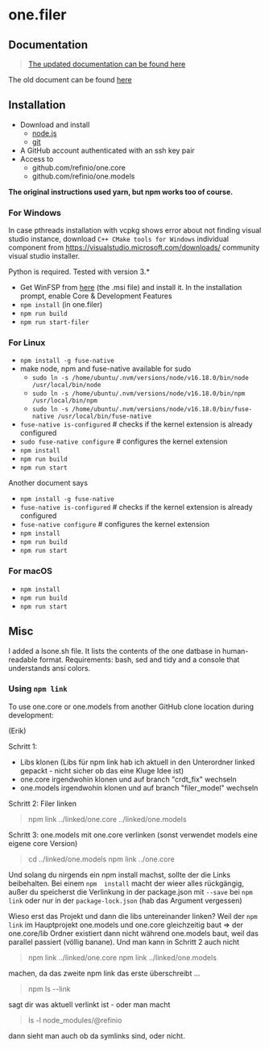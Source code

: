 # one.filer

## Documentation

> [The updated documentation can be found here](https://docs.google.com/document/d/1k6_TkA0X1mihO3RhXwpIUKtME3USr-vvipTwxfnmi-0/edit)

The old document can be
found [here](https://docs.google.com/document/d/1E8MKGX0jGYLCuHCfVARu-tgkw8p4ovXk6w69bZ0HPrI/edit#)

## Installation

- Download and install
    - [node.js](https://nodejs.org/en/download/current/)
    - [git](https://git-scm.com/downloads)
- A GitHub account authenticated with an ssh key pair
- Access to
    - github.com/refinio/one.core
    - github.com/refinio/one.models

**The original instructions used yarn, but npm works too of course.**

### For Windows

In case pthreads installation with vcpkg shows error about not finding visual studio instance, download `C++ CMake tools for Windows` individual component from https://visualstudio.microsoft.com/downloads/ community visual studio installer.

Python is required. Tested with version 3.*

- Get WinFSP from [here](https://github.com/winfsp/winfsp/releases/tag/v1.8) (the .msi file) and 
  install it. In the installation prompt, enable Core & Development Features
- `npm install` (in one.filer)
- `npm run build`
- `npm run start-filer`

### For Linux

- `npm install -g fuse-native`
- make node, npm and fuse-native available for sudo
    - `sudo ln -s /home/ubuntu/.nvm/versions/node/v16.18.0/bin/node /usr/local/bin/node`
    - `sudo ln -s /home/ubuntu/.nvm/versions/node/v16.18.0/bin/npm /usr/local/bin/npm`
    - `sudo ln -s /home/ubuntu/.nvm/versions/node/v16.18.0/bin/fuse-native /usr/local/bin/fuse-native`
- `fuse-native is-configured` # checks if the kernel extension is already configured
- `sudo fuse-native configure` # configures the kernel extension
- `npm install`
- `npm run build`
- `npm run start`

Another document says

- `npm install -g fuse-native`
- `fuse-native is-configured` # checks if the kernel extension is already configured
- `fuse-native configure` # configures the kernel extension
- `npm install`
- `npm run build`
- `npm run start`

### For macOS

- `npm install`
- `npm run build`
- `npm run start`

## Misc

I added a lsone.sh file. It lists the contents of the one datbase in human-readable format.
Requirements: bash, sed and tidy and a console that understands ansi colors.

### Using `npm link`

To use one.core or one.models from another GitHub clone location during development:

(Erik)

Schritt 1:
- Libs klonen (Libs für npm link hab ich aktuell in den Unterordner linked gepackt - 
nicht sicher ob das eine Kluge Idee ist)
- one.core irgendwohin klonen und auf branch "crdt_fix" wechseln
- one.models irgendwohin klonen und auf branch  "filer_model" wechseln

Schritt 2: Filer linken
> npm link ../linked/one.core  ../linked/one.models

Schritt 3: one.models mit one.core verlinken (sonst verwendet models eine eigene core Version)
> cd ../linked/one.models
> npm link ../one.core

Und solang du nirgends ein npm install machst, sollte der die Links beibehalten. Bei einem `npm 
install` macht der wieer alles rückgängig, außer du speicherst die Verlinkung in der package.json 
mit `--save` bei `npm link` oder nur in der `package-lock.json` (hab das Argument vergessen)

Wieso erst das Projekt und dann die libs untereinander linken? Weil der `npm link` im Hauptprojekt 
one.models und one.core gleichzeitig baut => der one.core/lib Ordner existiert dann nicht 
während one.models baut, weil das parallel passiert (völlig banane). Und man kann in Schritt 2 
auch nicht

> npm link ../linked/one.core
> npm link ../linked/one.models

machen, da das zweite npm link das erste überschreibt ...

> npm ls --link

sagt dir was aktuell verlinkt ist - oder man macht

> ls -l node_modules/\@refinio

dann sieht man auch ob da symlinks sind, oder nicht.
